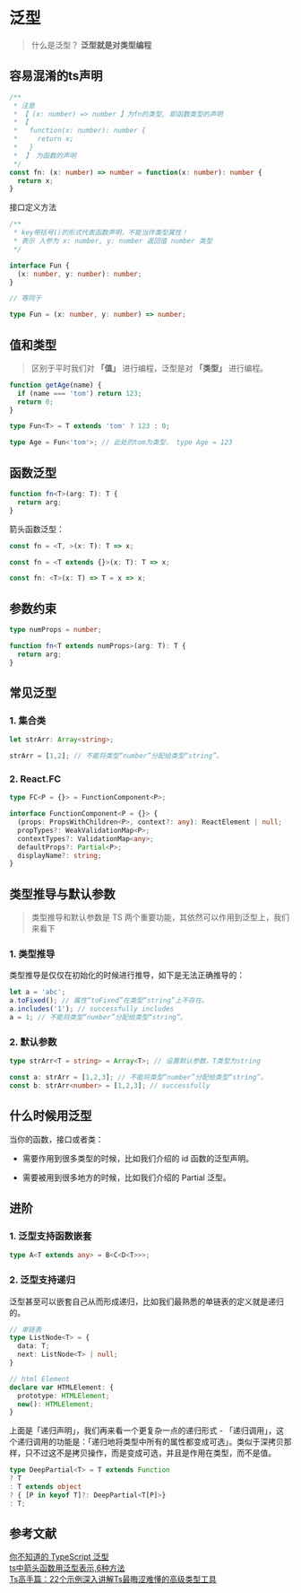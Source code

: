 <!--
 * @Author: your name
 * @Date: 2021-09-01 20:12:47
 * @LastEditTime: 2021-09-08 21:11:24
 * @LastEditors: Please set LastEditors
 * @Description: In User Settings Edit
 * @FilePath: \Note\src\4_框架\TypeScript\20210901_泛型.md
-->

# 泛型

> 什么是泛型？ **泛型就是对类型编程**

## 容易混淆的ts声明

``` ts
/**
 * 注意
 * 【 (x: number) => number 】为fn的类型, 即函数类型的声明
 * 【
 *   function(x: number): number {
 *     return x;
 *   } 
 *  】 为函数的声明
 */
const fn: (x: number) => number = function(x: number): number {
  return x;
}
```

接口定义方法

``` ts
/**
 * key带括号()的形式代表函数声明，不能当作类型属性！
 * 表示 入参为 x: number, y: number 返回值 number 类型
 */

interface Fun {
  (x: number, y: number): number;
}

// 等同于

type Fun = (x: number, y: number) => number;
```

## 值和类型

> 区别于平时我们对 **「值」** 进行编程，泛型是对 **「类型」** 进行编程。

``` ts
function getAge(name) {
  if (name === 'tom') return 123;
  return 0;
}

type Fun<T> = T extends 'tom' ? 123 : 0;

type Age = Fun<'tom'>; // 此处的tom为类型， type Age = 123
```

## 函数泛型

``` ts
function fn<T>(arg: T): T {
  return arg;
}
```

箭头函数泛型：

``` ts
const fn = <T, >(x: T): T => x;

const fn = <T extends {}>(x: T): T => x;

const fn: <T>(x: T) => T = x => x;
```

## 参数约束

``` ts
type numProps = number;

function fn<T extends numProps>(arg: T): T {
  return arg;
}
```

## 常见泛型

### 1. 集合类

``` ts
let strArr: Array<string>;

strArr = [1,2]; // 不能将类型“number”分配给类型“string”。
```

### 2. React.FC

``` ts
type FC<P = {}> = FunctionComponent<P>;

interface FunctionComponent<P = {}> {
  (props: PropsWithChildren<P>, context?: any): ReactElement | null;
  propTypes?: WeakValidationMap<P>;
  contextTypes?: ValidationMap<any>;
  defaultProps?: Partial<P>;
  displayName?: string;
}
```

## 类型推导与默认参数

> 类型推导和默认参数是 TS 两个重要功能，其依然可以作用到泛型上，我们来看下

### 1. 类型推导

类型推导是仅仅在初始化的时候进行推导，如下是无法正确推导的：

``` ts
let a = 'abc';
a.toFixed(); // 属性“toFixed”在类型“string”上不存在。
a.includes('1'); // successfully includes
a = 1; // 不能将类型“number”分配给类型“string”。
```

### 2. 默认参数

``` ts
type strArr<T = string> = Array<T>; // 设置默认参数，T类型为string

const a: strArr = [1,2,3]; // 不能将类型“number”分配给类型“string”。
const b: strArr<number> = [1,2,3]; // successfully
```

## 什么时候用泛型

当你的函数，接口或者类：

- 需要作用到很多类型的时候，比如我们介绍的 id 函数的泛型声明。

- 需要被用到很多地方的时候，比如我们介绍的 Partial 泛型。

## 进阶

### 1. 泛型支持函数嵌套

``` ts
type A<T extends any> = B<C<D<T>>>;
```

### 2. 泛型支持递归

泛型甚至可以嵌套自己从而形成递归，比如我们最熟悉的单链表的定义就是递归的。

``` ts
// 单链表
type ListNode<T> = {
  data: T;
  next: ListNode<T> | null;
}

// html Element
declare var HTMLElement: {
  prototype: HTMLElement;
  new(): HTMLElement;
}
```

上面是「递归声明」，我们再来看一个更复杂一点的递归形式 - 「递归调用」，这个递归调用的功能是：「递归地将类型中所有的属性都变成可选」。类似于深拷贝那样，只不过这不是拷贝操作，而是变成可选，并且是作用在类型，而不是值。

``` ts
type DeepPartial<T> = T extends Function
? T
: T extends object
? { [P in keyof T]?: DeepPartial<T[P]>}
: T;
```

## 参考文献

[你不知道的 TypeScript 泛型](https://blog.csdn.net/azl397985856/article/details/106913210?utm_medium=distribute.pc_relevant_t0.none-task-blog-2%7Edefault%7EBlogCommendFromMachineLearnPai2%7Edefault-1.essearch_pc_relevant&depth_1-utm_source=distribute.pc_relevant_t0.none-task-blog-2%7Edefault%7EBlogCommendFromMachineLearnPai2%7Edefault-1.essearch_pc_relevant)  
[ts中箭头函数用泛型表示,6种方法](https://blog.csdn.net/weixin_45389051/article/details/118250554)  
[Ts高手篇：22个示例深入讲解Ts最晦涩难懂的高级类型工具](https://juejin.cn/post/6994102811218673700#heading-17)
